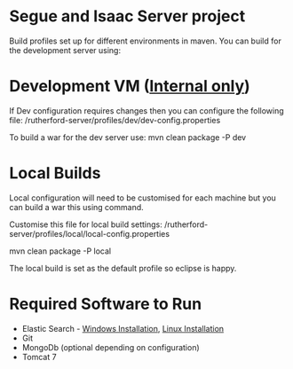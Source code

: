 Segue and Isaac Server project
=============

Build profiles set up for different environments in maven. You can build for the development server using:

Development VM ([Internal only](http://rutherford-dev.dtg.cl.cam.ac.uk/home))
=====================
If Dev configuration requires changes then you can configure the following file: /rutherford-server/profiles/dev/dev-config.properties

To build a war for the dev server use:
mvn clean package -P dev

Local Builds
===========
Local configuration will need to be customised for each machine but you can build a war this using command.

Customise this file for local build settings: /rutherford-server/profiles/local/local-config.properties

mvn clean package -P local

The local build is set as the default profile so eclipse is happy.

Required Software to Run 
=================
* Elastic Search - [Windows Installation](http://www.elasticsearch.org/overview/elkdownloads/), [Linux Installation](http://www.elasticsearch.org/guide/en/elasticsearch/reference/current/setup-repositories.html)
* Git
* MongoDb (optional depending on configuration)
* Tomcat 7
